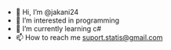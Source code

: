 - 👋 Hi, I’m @jakani24
- 👀 I’m interested in programming 
- 🌱 I’m currently learning c#
- 📫 How to reach me suport.statis@gmail.com

<!---
jakani24/jakani24 is a ✨ special ✨ repository because its `README.md` (this file) appears on your GitHub profile.
You can click the Preview link to take a look at your changes.
--->
